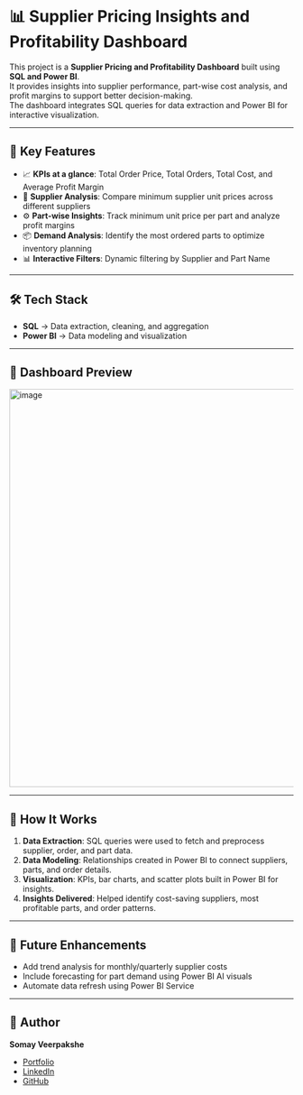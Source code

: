 # 📊 Supplier Pricing Insights and Profitability Dashboard

This project is a **Supplier Pricing and Profitability Dashboard** built using **SQL and Power BI**.  
It provides insights into supplier performance, part-wise cost analysis, and profit margins to support better decision-making.  
The dashboard integrates SQL queries for data extraction and Power BI for interactive visualization.

---

## 🚀 Key Features
- 📈 **KPIs at a glance**: Total Order Price, Total Orders, Total Cost, and Average Profit Margin  
- 🔎 **Supplier Analysis**: Compare minimum supplier unit prices across different suppliers  
- ⚙️ **Part-wise Insights**: Track minimum unit price per part and analyze profit margins  
- 📦 **Demand Analysis**: Identify the most ordered parts to optimize inventory planning  
- 📊 **Interactive Filters**: Dynamic filtering by Supplier and Part Name  

---

## 🛠️ Tech Stack
- **SQL** → Data extraction, cleaning, and aggregation  
- **Power BI** → Data modeling and visualization  

---

## 📸 Dashboard Preview
<img width="1379" height="706" alt="image" src="https://github.com/user-attachments/assets/e65d9d3f-35b2-4daa-bca4-df80c75af65d" />


---

## 🔧 How It Works
1. **Data Extraction**: SQL queries were used to fetch and preprocess supplier, order, and part data.  
2. **Data Modeling**: Relationships created in Power BI to connect suppliers, parts, and order details.  
3. **Visualization**: KPIs, bar charts, and scatter plots built in Power BI for insights.  
4. **Insights Delivered**: Helped identify cost-saving suppliers, most profitable parts, and order patterns.  

---

## 🔮 Future Enhancements
- Add trend analysis for monthly/quarterly supplier costs  
- Include forecasting for part demand using Power BI AI visuals  
- Automate data refresh using Power BI Service  

---

## 👤 Author
**Somay Veerpakshe**  
- [Portfolio](https://somayveerpakshe.github.io/)  
- [LinkedIn](https://www.linkedin.com/in/somay-veerpakshe/)  
- [GitHub](https://github.com/SomayVeerpakshe/SQL-Pricing-Analysis) 

